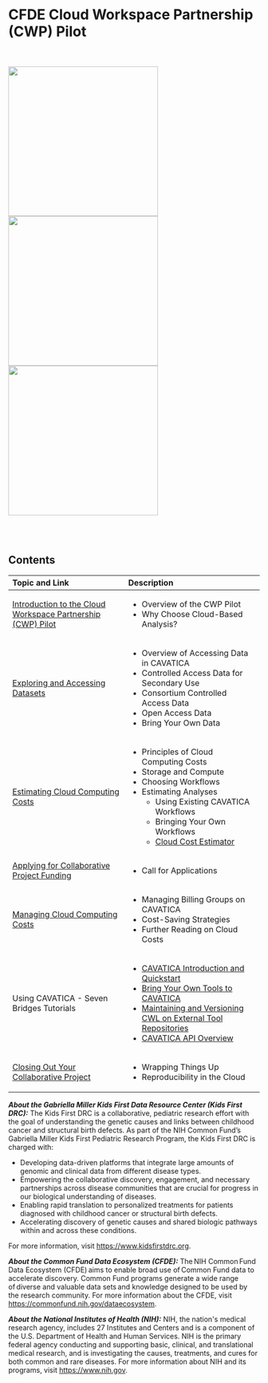# CFDE Cloud Workspace Partnership (CWP) Pilot
<br/><br/>
<img src="https://github.com/kids-first/cloud-workspace-partnership-pilot/blob/master/docs/CFDE_logo-color-web.png"  width="300" >
<img src="https://github.com/kids-first/cloud-workspace-partnership-pilot/blob/master/docs/CAVATICA-logo.png"  width="300">
<img src="https://github.com/kids-first/cloud-workspace-partnership-pilot/blob/master/docs/kfdrc-logo-sm.png"  width="300" >

<br/><br/>

## Contents
| Topic and Link    | Description |
| :------------- | :--------------------------------------------------------------------------- |
| [Introduction to the Cloud Workspace Partnership (CWP) Pilot](introduction.md) | <ul><li>Overview of the CWP Pilot</li><li>Why Choose Cloud-Based Analysis?</li></ul>
| [Exploring and Accessing Datasets](ExploringDatasets.md) | <ul><li>Overview of Accessing Data in CAVATICA</li><li>Controlled Access Data for Secondary Use</li><li>Consortium Controlled Access Data</li><li>Open Access Data</li><li>Bring Your Own Data</li></ul> |
| [Estimating Cloud Computing Costs](estimatingcosts.md) | <ul><li>Principles of Cloud Computing Costs</li><li>Storage and Compute</li><li>Choosing Workflows</li><li>Estimating Analyses<ul><li>Using Existing CAVATICA Workflows</li><li>Bringing Your Own Workflows</li><li>[Cloud Cost Estimator](https://docs.google.com/spreadsheets/d/1_z6JxJxxbZj0qQ2-i6In2XntLkNDLiNB/edit?usp=sharing&ouid=114381528003679826426&rtpof=true&sd=true)</li></ul></li></ul> |
| [Applying for Collaborative Project Funding](applying.md) | <ul><li>Call for Applications</li></ul> |
| [Managing Cloud Computing Costs](managingcosts.md) | <ul><li>Managing Billing Groups on CAVATICA</li><li>Cost-Saving Strategies</li><li>Further Reading on Cloud Costs</li></ul> |
| Using CAVATICA - Seven Bridges Tutorials | <ul><li>[CAVATICA Introduction and Quickstart](https://docs.cavatica.org/docs/quickstart)</li><li>[Bring Your Own Tools to CAVATICA](https://docs.cavatica.org/docs/bring-your-own-tools-to-cavatica-1)</li><li>[Maintaining and Versioning CWL on External Tool Repositories](https://docs.cavatica.org/docs/maintaining-and-versioning-cwl-on-external-tool-repositories)</li><li>[CAVATICA API Overview](https://docs.cavatica.org/docs/the-api)</li></ul> |
| [Closing Out Your Collaborative Project](closeout.md) | <ul><li>Wrapping Things Up</li><li>Reproducibility in the Cloud</li></ul> |

___About the Gabriella Miller Kids First Data Resource Center (Kids First DRC):___ 
The Kids First DRC is a collaborative, pediatric research effort with the goal of understanding the genetic causes and links between childhood cancer and structural birth defects. As part of the NIH Common Fund’s Gabriella Miller Kids First Pediatric Research Program, the Kids First DRC is charged with:
- Developing data-driven platforms that integrate large amounts of genomic and clinical data from different disease types.
- Empowering the collaborative discovery, engagement, and necessary partnerships across disease communities that are crucial for progress in our biological understanding of diseases.
- Enabling rapid translation to personalized treatments for patients diagnosed with childhood cancer or structural birth defects.
- Accelerating discovery of genetic causes and shared biologic pathways within and across these conditions.

For more information, visit https://www.kidsfirstdrc.org.

___About the Common Fund Data Ecosystem (CFDE):___ The NIH Common Fund Data Ecosystem (CFDE) aims to enable broad use of Common Fund data to accelerate discovery. Common Fund programs generate a wide range of diverse and valuable data sets and knowledge designed to be used by the research community.  For more information about the CFDE, visit https://commonfund.nih.gov/dataecosystem. 



___About the National Institutes of Health (NIH):___ NIH, the nation's medical research agency, includes 27 Institutes and Centers and is a component of the U.S. Department of Health and Human Services. NIH is the primary federal agency conducting and supporting basic, clinical, and translational medical research, and is investigating the causes, treatments, and cures for both common and rare diseases. For more information about NIH and its programs, visit https://www.nih.gov.

